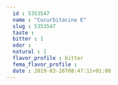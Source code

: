 ```yaml
---
  id : 5353547
  name : "Cucurbitacine E"
  slug : 5353547
  taste : 
  bitter : 1
  odor : 
  natural : 1
  flavor_profile : bitter
  fema_flavor_profile : 
  date : 2019-03-26T08:47:11+01:00
---
```



